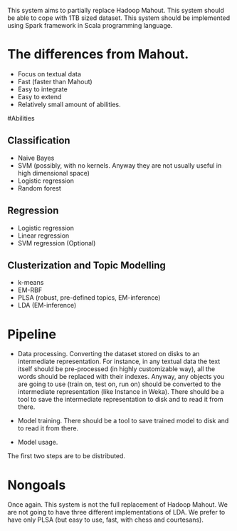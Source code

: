 This system aims to partially replace Hadoop Mahout. This system should be able to cope with 1TB sized dataset. This system should be implemented using Spark framework in Scala programming language.

# The differences from Mahout.

* Focus on textual data
* Fast (faster than Mahout) 
* Easy to integrate
* Easy to extend
* Relatively small amount of abilities.

#Abilities

## Classification

* Naive Bayes 
* SVM (possibly, with no kernels. Anyway they are not usually useful in high dimensional space)
* Logistic regression
* Random forest 

## Regression

* Logistic regression
* Linear regression
* SVM regression (Optional)

## Clusterization and Topic Modelling

* k-means
* EM-RBF
* PLSA (robust, pre-defined topics, EM-inference)
* LDA (EM-inference)

# Pipeline

* Data processing. Converting the dataset stored on disks to an intermediate representation. For instance, in any textual data the text itself should be pre-processed (in highly customizable way), all the words should be replaced with their indexes. Anyway, any objects you are going to use (train on, test on, run on) should be converted to the intermediate representation (like Instance in Weka). There should be a tool to save the intermediate representation to disk and to read it from there.  

* Model training. There should be a tool to save trained model to disk and to read it from there.

* Model usage.

The first two steps are to be distributed.

# Nongoals

Once again. This system is not the full replacement of Hadoop Mahout. We are not going to have three different implementations of LDA. We prefer to have  only PLSA (but easy to use, fast, with chess and courtesans).
